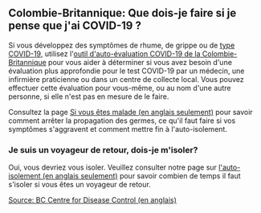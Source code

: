 ## Colombie-Britannique: Que dois-je faire si je pense que j'ai COVID-19 ?

Si vous développez des symptômes de rhume, de grippe ou de [type COVID-19](http://www.bccdc.ca/health-info/diseases-conditions/covid-19/about-covid-19/symptoms), utilisez l'[outil d'auto-évaluation COVID-19 de la Colombie-Britannique](https://bc.thrive.health/) pour vous aider à déterminer si vous avez besoin d'une évaluation plus approfondie pour le test COVID-19 par un médecin, une infirmière praticienne ou dans un centre de collecte local. Vous pouvez effectuer cette évaluation pour vous-même, ou au nom d'une autre personne, si elle n'est pas en mesure de le faire.

Consultez la page [Si vous êtes malade (en anglais seulement)](http://www.bccdc.ca/health-info/diseases-conditions/covid-19/about-covid-19/if-you-are-sick) pour savoir comment arrêter la propagation des germes, ce qu'il faut faire si vos symptômes s'aggravent et comment mettre fin à l'auto-isolement.

### Je suis un voyageur de retour, dois-je m'isoler?

Oui, vous devriez vous isoler. Veuillez consulter notre page sur [l'auto-isolement (en anglais seulement)](http://www.bccdc.ca/health-info/diseases-conditions/covid-19/self-isolation) pour savoir combien de temps il faut s'isoler si vous êtes un voyageur de retour.

[Source: BC Centre for Disease Control (en anglais)](http://www.bccdc.ca/health-info/diseases-conditions/covid-19/common-questions)
